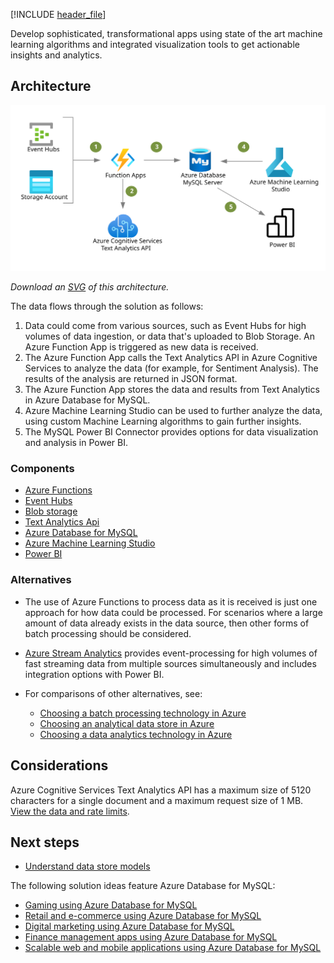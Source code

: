 [!INCLUDE [header_file](../../../includes/sol-idea-header.md)]

Develop sophisticated, transformational apps using state of the art machine learning algorithms and integrated visualization tools to get actionable insights and analytics.

## Architecture

![Architecture diagram](../media/intelligent-apps-using-azure-database-for-mysql.svg)

*Download an [SVG](../media/intelligent-apps-using-azure-database-for-postgresql.svg) of this architecture.*

The data flows through the solution as follows:

1. Data could come from various sources, such as Event Hubs for high volumes of data ingestion, or data that's uploaded to Blob Storage. An Azure Function App is triggered as new data is received.
2. The Azure Function App calls the Text Analytics API in Azure Cognitive Services to analyze the data (for example, for Sentiment Analysis). The results of the analysis are returned in JSON format.
3. The Azure Function App stores the data and results from Text Analytics in Azure Database for MySQL.
4. Azure Machine Learning Studio can be used to further analyze the data, using custom Machine Learning algorithms to gain further insights.
5. The MySQL Power BI Connector provides options for data visualization and analysis in Power BI.

### Components

- [Azure Functions](/azure/azure-functions/functions-overview)
- [Event Hubs](/azure/event-hubs/)
- [Blob storage](/azure/storage/blobs/storage-blobs-introduction)
- [Text Analytics Api](/azure/cognitive-services/text-analytics/)
- [Azure Database for MySQL](/azure/mysql/)
- [Azure Machine Learning Studio](/azure/machine-learning/)
- [Power BI](/power-bi/fundamentals/power-bi-overview)

### Alternatives

- The use of Azure Functions to process data as it is received is just one approach for how data could be processed. For scenarios where a large amount of data already exists in the data source, then other forms of batch processing should be considered.
- [Azure Stream Analytics](/azure/stream-analytics/stream-analytics-introduction) provides event-processing for high volumes of fast streaming data from multiple sources simultaneously and includes integration options with Power BI.
- For comparisons of other alternatives, see:

  - [Choosing a batch processing technology in Azure](../../data-guide/technology-choices/batch-processing.md)
  - [Choosing an analytical data store in Azure](../../data-guide/technology-choices/analytical-data-stores.md)
  - [Choosing a data analytics technology in Azure](../../data-guide/technology-choices/analysis-visualizations-reporting.md)

## Considerations

Azure Cognitive Services Text Analytics API has a maximum size of 5120 characters for a single document and a maximum request size of 1 MB. [View the data and rate limits](/azure/cognitive-services/text-analytics/concepts/data-limits).

## Next steps

- [Understand data store models](../../guide/technology-choices/data-store-overview.md)

The following solution ideas feature Azure Database for MySQL:

- [Gaming using Azure Database for MySQL](./gaming-using-azure-database-for-mysql.yml)
- [Retail and e-commerce using Azure Database for MySQL](./retail-and-ecommerce-using-azure-database-for-mysql.yml)
- [Digital marketing using Azure Database for MySQL](./digital-marketing-using-azure-database-for-mysql.yml)
- [Finance management apps using Azure Database for MySQL](./finance-management-apps-using-azure-database-for-mysql.yml)
- [Scalable web and mobile applications using Azure Database for MySQL](./scalable-web-and-mobile-applications-using-azure-database-for-mysql.yml)
